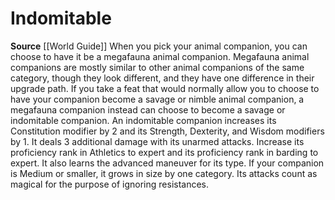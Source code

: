 ﻿---
id: '3'
name: Indomitable
rarity: Common
source: '[[DATABASE/source/World Guide|World Guide]]'
trait: null
type: Animal Companion Advanced Option

---
# Indomitable

**Source** [[World Guide]] 
When you pick your animal companion, you can choose to have it be a megafauna animal companion. Megafauna animal companions are mostly similar to other animal companions of the same category, though they look different, and they have one difference in their upgrade path. If you take a feat that would normally allow you to choose to have your companion become a savage or nimble animal companion, a megafauna companion instead can choose to become a savage or indomitable companion. An indomitable companion increases its Constitution modifier by 2 and its Strength, Dexterity, and Wisdom modifiers by 1. It deals 3 additional damage with its unarmed attacks. Increase its proficiency rank in Athletics to expert and its proficiency rank in barding to expert. It also learns the advanced maneuver for its type. If your companion is Medium or smaller, it grows in size by one category. Its attacks count as magical for the purpose of ignoring resistances.